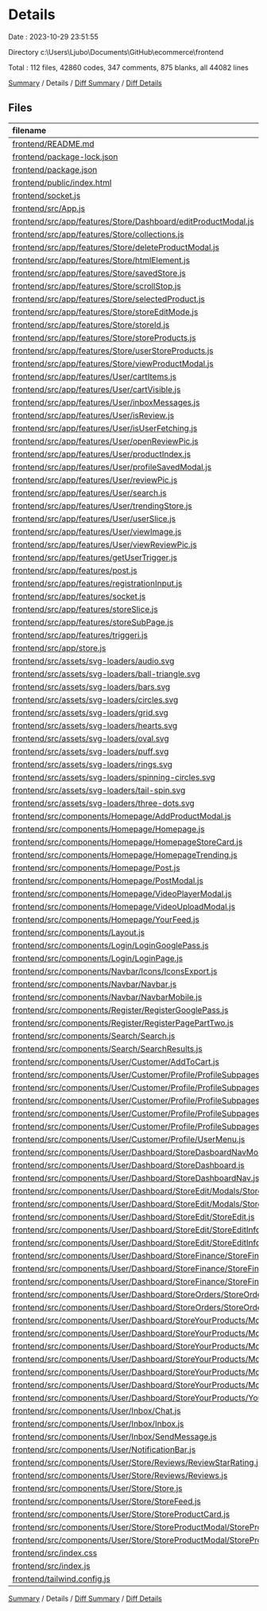 # Details

Date : 2023-10-29 23:51:55

Directory c:\\Users\\Ljubo\\Documents\\GitHub\\ecommerce\\frontend

Total : 112 files,  42860 codes, 347 comments, 875 blanks, all 44082 lines

[Summary](results.md) / Details / [Diff Summary](diff.md) / [Diff Details](diff-details.md)

## Files
| filename | language | code | comment | blank | total |
| :--- | :--- | ---: | ---: | ---: | ---: |
| [frontend/README.md](/frontend/README.md) | Markdown | 38 | 0 | 33 | 71 |
| [frontend/package-lock.json](/frontend/package-lock.json) | JSON | 31,210 | 0 | 1 | 31,211 |
| [frontend/package.json](/frontend/package.json) | JSON | 62 | 0 | 1 | 63 |
| [frontend/public/index.html](/frontend/public/index.html) | HTML | 26 | 23 | 2 | 51 |
| [frontend/socket.js](/frontend/socket.js) | JavaScript | 3 | 0 | 3 | 6 |
| [frontend/src/App.js](/frontend/src/App.js) | JavaScript | 138 | 6 | 19 | 163 |
| [frontend/src/app/features/Store/Dashboard/editProductModal.js](/frontend/src/app/features/Store/Dashboard/editProductModal.js) | JavaScript | 15 | 0 | 5 | 20 |
| [frontend/src/app/features/Store/collections.js](/frontend/src/app/features/Store/collections.js) | JavaScript | 20 | 0 | 5 | 25 |
| [frontend/src/app/features/Store/deleteProductModal.js](/frontend/src/app/features/Store/deleteProductModal.js) | JavaScript | 15 | 0 | 5 | 20 |
| [frontend/src/app/features/Store/htmlElement.js](/frontend/src/app/features/Store/htmlElement.js) | JavaScript | 15 | 0 | 5 | 20 |
| [frontend/src/app/features/Store/savedStore.js](/frontend/src/app/features/Store/savedStore.js) | JavaScript | 15 | 0 | 5 | 20 |
| [frontend/src/app/features/Store/scrollStop.js](/frontend/src/app/features/Store/scrollStop.js) | JavaScript | 15 | 0 | 5 | 20 |
| [frontend/src/app/features/Store/selectedProduct.js](/frontend/src/app/features/Store/selectedProduct.js) | JavaScript | 15 | 0 | 5 | 20 |
| [frontend/src/app/features/Store/storeEditMode.js](/frontend/src/app/features/Store/storeEditMode.js) | JavaScript | 15 | 0 | 5 | 20 |
| [frontend/src/app/features/Store/storeId.js](/frontend/src/app/features/Store/storeId.js) | JavaScript | 15 | 0 | 5 | 20 |
| [frontend/src/app/features/Store/storeProducts.js](/frontend/src/app/features/Store/storeProducts.js) | JavaScript | 15 | 0 | 5 | 20 |
| [frontend/src/app/features/Store/userStoreProducts.js](/frontend/src/app/features/Store/userStoreProducts.js) | JavaScript | 15 | 0 | 5 | 20 |
| [frontend/src/app/features/Store/viewProductModal.js](/frontend/src/app/features/Store/viewProductModal.js) | JavaScript | 15 | 0 | 5 | 20 |
| [frontend/src/app/features/User/cartItems.js](/frontend/src/app/features/User/cartItems.js) | JavaScript | 23 | 0 | 7 | 30 |
| [frontend/src/app/features/User/cartVisible.js](/frontend/src/app/features/User/cartVisible.js) | JavaScript | 15 | 0 | 5 | 20 |
| [frontend/src/app/features/User/inboxMessages.js](/frontend/src/app/features/User/inboxMessages.js) | JavaScript | 21 | 0 | 5 | 26 |
| [frontend/src/app/features/User/isReview.js](/frontend/src/app/features/User/isReview.js) | JavaScript | 15 | 0 | 5 | 20 |
| [frontend/src/app/features/User/isUserFetching.js](/frontend/src/app/features/User/isUserFetching.js) | JavaScript | 15 | 0 | 5 | 20 |
| [frontend/src/app/features/User/openReviewPic.js](/frontend/src/app/features/User/openReviewPic.js) | JavaScript | 15 | 0 | 5 | 20 |
| [frontend/src/app/features/User/productIndex.js](/frontend/src/app/features/User/productIndex.js) | JavaScript | 15 | 0 | 5 | 20 |
| [frontend/src/app/features/User/profileSavedModal.js](/frontend/src/app/features/User/profileSavedModal.js) | JavaScript | 15 | 0 | 5 | 20 |
| [frontend/src/app/features/User/reviewPic.js](/frontend/src/app/features/User/reviewPic.js) | JavaScript | 22 | 0 | 5 | 27 |
| [frontend/src/app/features/User/search.js](/frontend/src/app/features/User/search.js) | JavaScript | 26 | 0 | 5 | 31 |
| [frontend/src/app/features/User/trendingStore.js](/frontend/src/app/features/User/trendingStore.js) | JavaScript | 28 | 1 | 7 | 36 |
| [frontend/src/app/features/User/userSlice.js](/frontend/src/app/features/User/userSlice.js) | JavaScript | 54 | 2 | 9 | 65 |
| [frontend/src/app/features/User/viewImage.js](/frontend/src/app/features/User/viewImage.js) | JavaScript | 15 | 0 | 5 | 20 |
| [frontend/src/app/features/User/viewReviewPic.js](/frontend/src/app/features/User/viewReviewPic.js) | JavaScript | 15 | 0 | 5 | 20 |
| [frontend/src/app/features/getUserTrigger.js](/frontend/src/app/features/getUserTrigger.js) | JavaScript | 15 | 0 | 5 | 20 |
| [frontend/src/app/features/post.js](/frontend/src/app/features/post.js) | JavaScript | 49 | 0 | 4 | 53 |
| [frontend/src/app/features/registrationInput.js](/frontend/src/app/features/registrationInput.js) | JavaScript | 15 | 0 | 4 | 19 |
| [frontend/src/app/features/socket.js](/frontend/src/app/features/socket.js) | JavaScript | 15 | 0 | 4 | 19 |
| [frontend/src/app/features/storeSlice.js](/frontend/src/app/features/storeSlice.js) | JavaScript | 15 | 0 | 4 | 19 |
| [frontend/src/app/features/storeSubPage.js](/frontend/src/app/features/storeSubPage.js) | JavaScript | 15 | 0 | 5 | 20 |
| [frontend/src/app/features/triggeri.js](/frontend/src/app/features/triggeri.js) | JavaScript | 70 | 0 | 5 | 75 |
| [frontend/src/app/store.js](/frontend/src/app/store.js) | JavaScript | 71 | 0 | 1 | 72 |
| [frontend/src/assets/svg-loaders/audio.svg](/frontend/src/assets/svg-loaders/audio.svg) | XML | 28 | 1 | 0 | 29 |
| [frontend/src/assets/svg-loaders/ball-triangle.svg](/frontend/src/assets/svg-loaders/ball-triangle.svg) | XML | 45 | 2 | 0 | 47 |
| [frontend/src/assets/svg-loaders/bars.svg](/frontend/src/assets/svg-loaders/bars.svg) | XML | 52 | 0 | 1 | 53 |
| [frontend/src/assets/svg-loaders/circles.svg](/frontend/src/assets/svg-loaders/circles.svg) | XML | 20 | 0 | 1 | 21 |
| [frontend/src/assets/svg-loaders/grid.svg](/frontend/src/assets/svg-loaders/grid.svg) | XML | 56 | 0 | 1 | 57 |
| [frontend/src/assets/svg-loaders/hearts.svg](/frontend/src/assets/svg-loaders/hearts.svg) | XML | 17 | 1 | 1 | 19 |
| [frontend/src/assets/svg-loaders/oval.svg](/frontend/src/assets/svg-loaders/oval.svg) | XML | 16 | 1 | 0 | 17 |
| [frontend/src/assets/svg-loaders/puff.svg](/frontend/src/assets/svg-loaders/puff.svg) | XML | 36 | 1 | 0 | 37 |
| [frontend/src/assets/svg-loaders/rings.svg](/frontend/src/assets/svg-loaders/rings.svg) | XML | 41 | 1 | 0 | 42 |
| [frontend/src/assets/svg-loaders/spinning-circles.svg](/frontend/src/assets/svg-loaders/spinning-circles.svg) | XML | 54 | 1 | 0 | 55 |
| [frontend/src/assets/svg-loaders/tail-spin.svg](/frontend/src/assets/svg-loaders/tail-spin.svg) | XML | 31 | 1 | 1 | 33 |
| [frontend/src/assets/svg-loaders/three-dots.svg](/frontend/src/assets/svg-loaders/three-dots.svg) | XML | 32 | 1 | 1 | 34 |
| [frontend/src/components/Homepage/AddProductModal.js](/frontend/src/components/Homepage/AddProductModal.js) | JavaScript | 101 | 3 | 5 | 109 |
| [frontend/src/components/Homepage/Homepage.js](/frontend/src/components/Homepage/Homepage.js) | JavaScript | 108 | 5 | 9 | 122 |
| [frontend/src/components/Homepage/HomepageStoreCard.js](/frontend/src/components/Homepage/HomepageStoreCard.js) | JavaScript | 24 | 1 | 3 | 28 |
| [frontend/src/components/Homepage/HomepageTrending.js](/frontend/src/components/Homepage/HomepageTrending.js) | JavaScript | 80 | 3 | 6 | 89 |
| [frontend/src/components/Homepage/Post.js](/frontend/src/components/Homepage/Post.js) | JavaScript | 326 | 5 | 9 | 340 |
| [frontend/src/components/Homepage/PostModal.js](/frontend/src/components/Homepage/PostModal.js) | JavaScript | 445 | 5 | 17 | 467 |
| [frontend/src/components/Homepage/VideoPlayerModal.js](/frontend/src/components/Homepage/VideoPlayerModal.js) | JavaScript | 57 | 0 | 3 | 60 |
| [frontend/src/components/Homepage/VideoUploadModal.js](/frontend/src/components/Homepage/VideoUploadModal.js) | JavaScript | 142 | 4 | 7 | 153 |
| [frontend/src/components/Homepage/YourFeed.js](/frontend/src/components/Homepage/YourFeed.js) | JavaScript | 451 | 5 | 12 | 468 |
| [frontend/src/components/Layout.js](/frontend/src/components/Layout.js) | JavaScript | 168 | 17 | 17 | 202 |
| [frontend/src/components/Login/LoginGooglePass.js](/frontend/src/components/Login/LoginGooglePass.js) | JavaScript | 62 | 3 | 10 | 75 |
| [frontend/src/components/Login/LoginPage.js](/frontend/src/components/Login/LoginPage.js) | JavaScript | 106 | 3 | 8 | 117 |
| [frontend/src/components/Navbar/Icons/IconsExport.js](/frontend/src/components/Navbar/Icons/IconsExport.js) | JavaScript | 190 | 0 | 11 | 201 |
| [frontend/src/components/Navbar/Navbar.js](/frontend/src/components/Navbar/Navbar.js) | JavaScript | 260 | 3 | 8 | 271 |
| [frontend/src/components/Navbar/NavbarMobile.js](/frontend/src/components/Navbar/NavbarMobile.js) | JavaScript | 406 | 10 | 13 | 429 |
| [frontend/src/components/Register/RegisterGooglePass.js](/frontend/src/components/Register/RegisterGooglePass.js) | JavaScript | 88 | 4 | 9 | 101 |
| [frontend/src/components/Register/RegisterPagePartTwo.js](/frontend/src/components/Register/RegisterPagePartTwo.js) | JavaScript | 130 | 4 | 8 | 142 |
| [frontend/src/components/Search/Search.js](/frontend/src/components/Search/Search.js) | JavaScript | 302 | 6 | 17 | 325 |
| [frontend/src/components/Search/SearchResults.js](/frontend/src/components/Search/SearchResults.js) | JavaScript | 61 | 2 | 5 | 68 |
| [frontend/src/components/User/Customer/AddToCart.js](/frontend/src/components/User/Customer/AddToCart.js) | JavaScript | 242 | 8 | 14 | 264 |
| [frontend/src/components/User/Customer/Profile/ProfileSubpages/ManageFollowers.js](/frontend/src/components/User/Customer/Profile/ProfileSubpages/ManageFollowers.js) | JavaScript | 130 | 4 | 10 | 144 |
| [frontend/src/components/User/Customer/Profile/ProfileSubpages/OrderHistory.js](/frontend/src/components/User/Customer/Profile/ProfileSubpages/OrderHistory.js) | JavaScript | 271 | 3 | 12 | 286 |
| [frontend/src/components/User/Customer/Profile/ProfileSubpages/OrderHistoryModal.js](/frontend/src/components/User/Customer/Profile/ProfileSubpages/OrderHistoryModal.js) | JavaScript | 180 | 3 | 7 | 190 |
| [frontend/src/components/User/Customer/Profile/ProfileSubpages/Profile.js](/frontend/src/components/User/Customer/Profile/ProfileSubpages/Profile.js) | JavaScript | 151 | 4 | 9 | 164 |
| [frontend/src/components/User/Customer/Profile/ProfileSubpages/ShippingDetails.js](/frontend/src/components/User/Customer/Profile/ProfileSubpages/ShippingDetails.js) | JavaScript | 100 | 3 | 6 | 109 |
| [frontend/src/components/User/Customer/Profile/UserMenu.js](/frontend/src/components/User/Customer/Profile/UserMenu.js) | JavaScript | 131 | 2 | 4 | 137 |
| [frontend/src/components/User/Dashboard/StoreDasboardNavMobile.js](/frontend/src/components/User/Dashboard/StoreDasboardNavMobile.js) | JavaScript | 142 | 2 | 5 | 149 |
| [frontend/src/components/User/Dashboard/StoreDashboard.js](/frontend/src/components/User/Dashboard/StoreDashboard.js) | JavaScript | 48 | 3 | 6 | 57 |
| [frontend/src/components/User/Dashboard/StoreDashboardNav.js](/frontend/src/components/User/Dashboard/StoreDashboardNav.js) | JavaScript | 163 | 2 | 5 | 170 |
| [frontend/src/components/User/Dashboard/StoreEdit/Modals/StoreDeleteProductModal.js](/frontend/src/components/User/Dashboard/StoreEdit/Modals/StoreDeleteProductModal.js) | JavaScript | 55 | 4 | 7 | 66 |
| [frontend/src/components/User/Dashboard/StoreEdit/Modals/StoreSavedModal.js](/frontend/src/components/User/Dashboard/StoreEdit/Modals/StoreSavedModal.js) | JavaScript | 32 | 3 | 6 | 41 |
| [frontend/src/components/User/Dashboard/StoreEdit/StoreEdit.js](/frontend/src/components/User/Dashboard/StoreEdit/StoreEdit.js) | JavaScript | 160 | 9 | 9 | 178 |
| [frontend/src/components/User/Dashboard/StoreEdit/StoreEditInfo.js](/frontend/src/components/User/Dashboard/StoreEdit/StoreEditInfo.js) | JavaScript | 73 | 2 | 5 | 80 |
| [frontend/src/components/User/Dashboard/StoreEdit/StoreEditInfoInputs.js](/frontend/src/components/User/Dashboard/StoreEdit/StoreEditInfoInputs.js) | JavaScript | 147 | 3 | 7 | 157 |
| [frontend/src/components/User/Dashboard/StoreFinance/StoreFinance.js](/frontend/src/components/User/Dashboard/StoreFinance/StoreFinance.js) | JavaScript | 53 | 4 | 7 | 64 |
| [frontend/src/components/User/Dashboard/StoreFinance/StoreFinanceLast5Sales.js](/frontend/src/components/User/Dashboard/StoreFinance/StoreFinanceLast5Sales.js) | JavaScript | 79 | 3 | 6 | 88 |
| [frontend/src/components/User/Dashboard/StoreFinance/StoreFinanceSales.js](/frontend/src/components/User/Dashboard/StoreFinance/StoreFinanceSales.js) | JavaScript | 108 | 5 | 9 | 122 |
| [frontend/src/components/User/Dashboard/StoreOrders/StoreOrders.js](/frontend/src/components/User/Dashboard/StoreOrders/StoreOrders.js) | JavaScript | 248 | 6 | 8 | 262 |
| [frontend/src/components/User/Dashboard/StoreOrders/StoreOrdersModal.js](/frontend/src/components/User/Dashboard/StoreOrders/StoreOrdersModal.js) | JavaScript | 158 | 3 | 7 | 168 |
| [frontend/src/components/User/Dashboard/StoreYourProducts/Modals/AddCollectionModal/Add.js](/frontend/src/components/User/Dashboard/StoreYourProducts/Modals/AddCollectionModal/Add.js) | JavaScript | 34 | 0 | 4 | 38 |
| [frontend/src/components/User/Dashboard/StoreYourProducts/Modals/AddCollectionModal/AddCollectionModal.js](/frontend/src/components/User/Dashboard/StoreYourProducts/Modals/AddCollectionModal/AddCollectionModal.js) | JavaScript | 198 | 5 | 9 | 212 |
| [frontend/src/components/User/Dashboard/StoreYourProducts/Modals/AddProductModal/AddProductInputs.js](/frontend/src/components/User/Dashboard/StoreYourProducts/Modals/AddProductModal/AddProductInputs.js) | JavaScript | 273 | 6 | 15 | 294 |
| [frontend/src/components/User/Dashboard/StoreYourProducts/Modals/AddProductModal/AddProductModal.js](/frontend/src/components/User/Dashboard/StoreYourProducts/Modals/AddProductModal/AddProductModal.js) | JavaScript | 51 | 1 | 4 | 56 |
| [frontend/src/components/User/Dashboard/StoreYourProducts/Modals/EditProductModal/EditProductInputs.js](/frontend/src/components/User/Dashboard/StoreYourProducts/Modals/EditProductModal/EditProductInputs.js) | JavaScript | 383 | 9 | 16 | 408 |
| [frontend/src/components/User/Dashboard/StoreYourProducts/Modals/EditProductModal/EditProductModal.js](/frontend/src/components/User/Dashboard/StoreYourProducts/Modals/EditProductModal/EditProductModal.js) | JavaScript | 77 | 4 | 7 | 88 |
| [frontend/src/components/User/Dashboard/StoreYourProducts/YourProducts.js](/frontend/src/components/User/Dashboard/StoreYourProducts/YourProducts.js) | JavaScript | 263 | 17 | 28 | 308 |
| [frontend/src/components/User/Inbox/Chat.js](/frontend/src/components/User/Inbox/Chat.js) | JavaScript | 90 | 3 | 9 | 102 |
| [frontend/src/components/User/Inbox/Inbox.js](/frontend/src/components/User/Inbox/Inbox.js) | JavaScript | 256 | 18 | 22 | 296 |
| [frontend/src/components/User/Inbox/SendMessage.js](/frontend/src/components/User/Inbox/SendMessage.js) | JavaScript | 184 | 10 | 8 | 202 |
| [frontend/src/components/User/NotificationBar.js](/frontend/src/components/User/NotificationBar.js) | JavaScript | 228 | 25 | 16 | 269 |
| [frontend/src/components/User/Store/Reviews/ReviewStarRating.js](/frontend/src/components/User/Store/Reviews/ReviewStarRating.js) | JavaScript | 45 | 1 | 4 | 50 |
| [frontend/src/components/User/Store/Reviews/Reviews.js](/frontend/src/components/User/Store/Reviews/Reviews.js) | JavaScript | 276 | 5 | 20 | 301 |
| [frontend/src/components/User/Store/Store.js](/frontend/src/components/User/Store/Store.js) | JavaScript | 267 | 10 | 14 | 291 |
| [frontend/src/components/User/Store/StoreFeed.js](/frontend/src/components/User/Store/StoreFeed.js) | JavaScript | 70 | 4 | 7 | 81 |
| [frontend/src/components/User/Store/StoreProductCard.js](/frontend/src/components/User/Store/StoreProductCard.js) | JavaScript | 161 | 3 | 9 | 173 |
| [frontend/src/components/User/Store/StoreProductModal/StoreProductModal.js](/frontend/src/components/User/Store/StoreProductModal/StoreProductModal.js) | JavaScript | 295 | 5 | 12 | 312 |
| [frontend/src/components/User/Store/StoreProductModal/StoreProductPictures.js](/frontend/src/components/User/Store/StoreProductModal/StoreProductPictures.js) | JavaScript | 343 | 2 | 8 | 353 |
| [frontend/src/index.css](/frontend/src/index.css) | CSS | 509 | 17 | 98 | 624 |
| [frontend/src/index.js](/frontend/src/index.js) | JavaScript | 18 | 0 | 2 | 20 |
| [frontend/tailwind.config.js](/frontend/tailwind.config.js) | JavaScript | 12 | 1 | 2 | 15 |

[Summary](results.md) / Details / [Diff Summary](diff.md) / [Diff Details](diff-details.md)